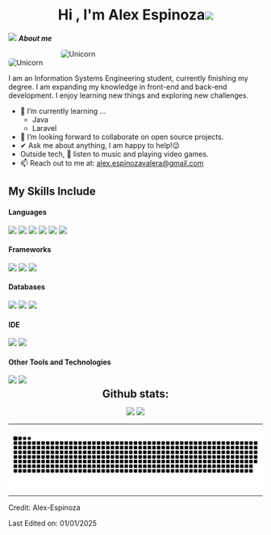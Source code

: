 <h1 align="center">Hi , I'm Alex Espinoza<img src="https://media.giphy.com/media/hvRJCLFzcasrR4ia7z/giphy.gif" width="35"></h1>



<img src="https://media.giphy.com/media/ObNTw8Uzwy6KQ/giphy.gif" width="30px">&nbsp;***About me***

<img align="right" width=400px alt="Unicorn" src="https://media0.giphy.com/media/v1.Y2lkPTc5MGI3NjExMmd5Y2FhMTNwbTZpb3hoMjN2am00NGp3ZjBrY2VoYWl2NjFmNjQ2MCZlcD12MV9pbnRlcm5hbF9naWZfYnlfaWQmY3Q9Zw/Y4ak9Ki2GZCbJxAnJD/giphy.gif"
style="border-radius: 5px; display: block;" /> 

<div style="border-radius: 5px; overflow: hidden; width: 400px;">
  <img align="right" width="400px" alt="Unicorn" 
       src="https://media0.giphy.com/media/v1.Y2lkPTc5MGI3NjExMmd5Y2FhMTNwbTZpb3hoMjN2am00NGp3ZjBrY2VoYWl2NjFmNjQ2MCZlcD12MV9pbnRlcm5hbF9naWZfYnlfaWQmY3Q9Zw/Y4ak9Ki2GZCbJxAnJD/giphy.gif" />
</div>

I am an Information Systems Engineering student, currently finishing my degree. I am expanding my knowledge in front-end and back-end development. I enjoy learning new things and exploring new challenges.
- 🌱 I’m currently learning ...
  - Java
  - Laravel
- 👯 I’m looking forward to collaborate on open source projects.
- ✔ Ask me about anything, I am happy to help!😉<br>
- Outside tech, 🎵 listen to music and playing video games.
- 📫 Reach out to me at: <a href="alex.espinozavalera@gmail.com">alex.espinozavalera@gmail.com</a>

## My Skills Include

<h4> Languages </h4>
<span> 
  <img src="https://img.shields.io/badge/HTML5-E34F26?style=for-the-badge&logo=html5&logoColor=white">
  <img src="https://img.shields.io/badge/CSS3-1572B6?style=for-the-badge&logo=css3&logoColor=white">
  <img src="https://img.shields.io/badge/JavaScript-F7DF1E?style=for-the-badge&logo=javascript&logoColor=black">
  <img src="https://img.shields.io/badge/Java-ED8B00?style=for-the-badge&logo=java&logoColor=white"> 
  <img src="https://img.shields.io/badge/c%23-%23239120.svg?style=for-the-badge&logo=csharp&logoColor=white">
  <img src="https://img.shields.io/badge/PHP-777BB4?style=for-the-badge&logo=php&logoColor=white">
</span>

<h4> Frameworks </h4>
<span>
  <img src="https://img.shields.io/badge/Bootstrap-563D7C?style=for-the-badge&logo=bootstrap&logoColor=white">
  <img src="https://img.shields.io/badge/laravel-%23FF2D20.svg?style=for-the-badge&logo=laravel&logoColor=white">
  <img src="https://img.shields.io/badge/spring-%236DB33F.svg?style=for-the-badge&logo=spring&logoColor=white">
</span>


<h4> Databases </h4>
<span>
  <img src="https://img.shields.io/badge/MySQL-00000F?style=for-the-badge&logo=mysql&logoColor=white">
  <img src="https://img.shields.io/badge/Microsoft%20SQL%20Server-CC2927?style=for-the-badge&logo=microsoft%20sql%20server&logoColor=white">
  <img src="https://img.shields.io/badge/postgres-%23316192.svg?style=for-the-badge&logo=postgresql&logoColor=white">
</span>

<h4> IDE </h4>
<span>
<img src="https://img.shields.io/badge/IntelliJIDEA-000000.svg?style=for-the-badge&logo=intellij-idea&logoColor=white">
<img src="https://img.shields.io/badge/Visual_Studio_Code-0078D4?style=for-the-badge&logo=visual%20studio%20code&logoColor=white">


<h4> Other Tools and Technologies </h4>
<span>
  <img src="https://img.shields.io/badge/Git-F05032?style=for-the-badge&logo=git&logoColor=white">
  <img src="https://img.shields.io/badge/Xampp-F37623?style=for-the-badge&logo=xampp&logoColor=white">

</span>

<div align="center">
<h2 align="center" style="margin: 5px 10px;">Github stats:</h2> 

[![](https://github-readme-stats.vercel.app/api?username=Alex-Espinoza27&show_icons=true&theme=tokyonight&hide_border=true&locale=en)](https://github.com/Alex-Espinoza27)
[![](https://github-readme-streak-stats.herokuapp.com/?user=Alex-Espinoza27&theme=material-palenight)](https://github.com/Alex-Espinoza27)
</div>

----

<p align="center">
  <img  src="https://raw.githubusercontent.com/Elanza-48/Elanza-48/main/resources/img/github-contribution-grid-snake.svg"
    alt="example" />
</p>

------
Credit: Alex-Espinoza

Last Edited on: 01/01/2025



